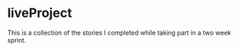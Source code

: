 # liveProject
This is a collection of the stories I completed while taking part in a two week  sprint. 
